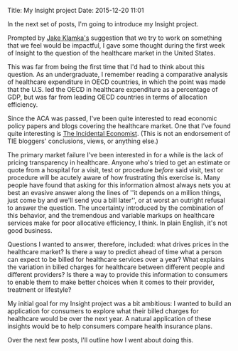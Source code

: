 Title: My Insight project
Date: 2015-12-20 11:01

In the next set of posts, I'm going to introduce my Insight project.

Prompted by [Jake Klamka's](https://linkedin.com/in/jakeklamka) suggestion that we try to work on something that we feel would be impactful, I gave some thought during the first week of Insight to the question of the healthcare market in the United States.

This was far from being the first time that I'd had to think about this question. As an undergraduate, I remember reading a comparative analysis of healthcare expenditure in OECD countries, in which the point was made that the U.S. led the OECD in healthcare expenditure as a percentage of GDP, but was far from leading OECD countries in terms of allocation efficiency.

Since the ACA was passed, I've been quite interested to read economic policy papers and blogs covering the healthcare market. One that I've found quite interesting is [The Incidental Economist](http://www.theincidentaleconomist.com). (This is not an endorsement of TIE bloggers' conclusions, views, or anything else.) 

The primary market failure I've been interested in for a while is the lack of pricing transparency in healthcare. Anyone who's tried to get an estimate or quote from a hospital for a visit, test or procedure *before* said visit, test or procedure will be acutely aware of how frustrating this exercise is. Many people have found that asking for this information almost always nets you at best an evasive answer along the lines of ''it depends on a million things, just come by and we'll send you a bill later'', or at worst an outright refusal to answer the question. The uncertainty introduced by the combination of this behavior, and the tremendous and variable markups on healthcare services make for poor allocative efficiency, I think. In plain English, it's not good business.

Questions I wanted to answer, therefore, included: what drives prices in the healthcare market? Is there a way to predict ahead of time what a person can expect to be billed for healthcare services over a year? What explains the variation in billed charges for healthcare between different people and different providers? Is there a way to provide this information to consumers to enable them to make better choices when it comes to their provider, treatment or lifestyle?

My initial goal for my Insight project was a bit ambitious: I wanted to build an application for consumers to explore what their billed charges for healthcare would be over the next year. A natural application of these insights would be to help consumers compare health insurance plans. 

Over the next few posts, I'll outline how I went about doing this.


